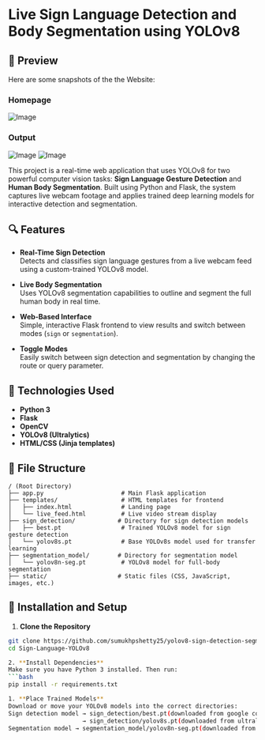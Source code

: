 # Live Sign Language Detection and Body Segmentation using YOLOv8

## 🚀 Preview
Here are some snapshots of the the Website:

### Homepage
![Image](https://github.com/user-attachments/assets/c4f59e19-8d71-40a0-b763-b5c0bf92679d)

### Output
![Image](https://github.com/user-attachments/assets/5a4502d3-c6b8-46d7-bde7-7d76182b3c8c) ![Image](https://github.com/user-attachments/assets/dd5465ea-81a4-4cdd-b304-08113d539ea7)

This project is a real-time web application that uses YOLOv8 for two powerful computer vision tasks: **Sign Language Gesture Detection** and **Human Body Segmentation**. Built using Python and Flask, the system captures live webcam footage and applies trained deep learning models for interactive detection and segmentation.

## 🔍 Features

- **Real-Time Sign Detection**  
  Detects and classifies sign language gestures from a live webcam feed using a custom-trained YOLOv8 model.

- **Live Body Segmentation**  
  Uses YOLOv8 segmentation capabilities to outline and segment the full human body in real time.

- **Web-Based Interface**  
  Simple, interactive Flask frontend to view results and switch between modes (`sign` or `segmentation`).

- **Toggle Modes**  
  Easily switch between sign detection and segmentation by changing the route or query parameter.

## 🧠 Technologies Used

- **Python 3**
- **Flask**
- **OpenCV**
- **YOLOv8 (Ultralytics)**
- **HTML/CSS (Jinja templates)**

## 📁 File Structure
```
/ (Root Directory)
├── app.py                      # Main Flask application
├── templates/                  # HTML templates for frontend
│   ├── index.html              # Landing page
│   └── live_feed.html          # Live video stream display
├── sign_detection/            # Directory for sign detection models
│   ├── best.pt                 # Trained YOLOv8 model for sign gesture detection
│   └── yolov8s.pt              # Base YOLOv8s model used for transfer learning
├── segmentation_model/        # Directory for segmentation model
│   └── yolov8n-seg.pt          # YOLOv8 model for full-body segmentation
├── static/                    # Static files (CSS, JavaScript, images, etc.)
```

## 🚀 Installation and Setup

1. **Clone the Repository**

```bash
git clone https://github.com/sumukhpshetty25/yolov8-sign-detection-segmentation
cd Sign-Language-YOLOv8

2. **Install Dependencies**
Make sure you have Python 3 installed. Then run:
```bash
pip install -r requirements.txt

1. **Place Trained Models**
Download or move your YOLOv8 models into the correct directories:
Sign detection model → sign_detection/best.pt(downloaded from google colab after training[train.ipny])
                     → sign_detection/yolov8s.pt(downloaded from ultralytics)
Segmentation model → segmentation_model/yolov8n-seg.pt(downloaded from ultralytics)
